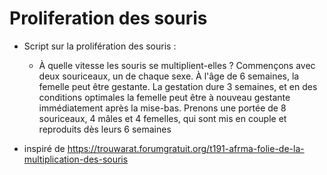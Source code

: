 # Proliferation des souris
- Script sur la prolifération des souris :
     - À quelle vitesse les souris se multiplient-elles ? Commençons avec deux souriceaux, un de chaque sexe. À l'âge de 6 semaines, la femelle peut être gestante. La gestation dure 3 semaines, et en des conditions optimales la femelle peut être à nouveau gestante immédiatement après la mise-bas. Prenons une portée de 8 souriceaux, 4 mâles et 4 femelles, qui sont mis en couple et reproduits dès leurs 6 semaines

- inspiré de https://trouwarat.forumgratuit.org/t191-afrma-folie-de-la-multiplication-des-souris
